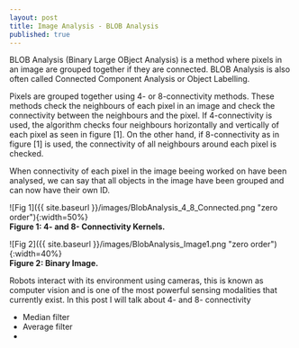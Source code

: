 ```yaml
---
layout: post
title: Image Analysis - BLOB Analysis
published: true
---
```


BLOB Analysis (Binary Large OBject Analysis) is a method where pixels in an image are grouped together if they are connected. BLOB Analysis is also often called Connected Component Analysis or Object Labelling. 

Pixels are grouped together using 4- or 8-connectivity methods. These methods check the neighbours of each pixel in an image and check the connectivity between the neighbours and the pixel. If 4-connectivity is used, the algorithm checks four neighbours horizontally and vertically of each pixel as seen in figure [1]. On the other hand, if 8-connectivity as in figure [1] is used, the connectivity of all neighbours around each pixel is checked.

When connectivity of each pixel in the image beeing worked on have been analysed, we can say that all objects in the image have been grouped and can now have their own ID.  

![Fig 1]({{ site.baseurl }}/images/BlobAnalysis_4_8_Connected.png "zero order"){:width=50%}  
**Figure 1: 4- and 8- Connectivity Kernels.**

![Fig 2]({{ site.baseurl }}/images/BlobAnalysis_Image1.png "zero order"){:width=40%}  
**Figure 2: Binary Image.**


Robots interact with its environment using cameras, this is known as computer vision and is one of the most powerful sensing modalities that currently exist. In this post I will talk about 4- and 8- connectivity

* Median filter
* Average filter
* 
